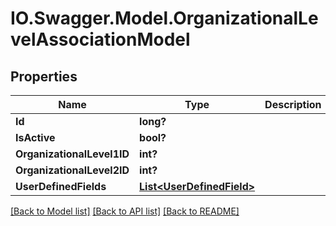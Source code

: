 # IO.Swagger.Model.OrganizationalLevelAssociationModel
## Properties

Name | Type | Description | Notes
------------ | ------------- | ------------- | -------------
**Id** | **long?** |  | [optional] 
**IsActive** | **bool?** |  | [optional] 
**OrganizationalLevel1ID** | **int?** |  | [optional] 
**OrganizationalLevel2ID** | **int?** |  | [optional] 
**UserDefinedFields** | [**List&lt;UserDefinedField&gt;**](UserDefinedField.md) |  | [optional] 

[[Back to Model list]](../README.md#documentation-for-models) [[Back to API list]](../README.md#documentation-for-api-endpoints) [[Back to README]](../README.md)

